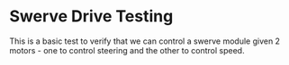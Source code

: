# Swerve Drive Testing
This is a basic test to verify that we can control a swerve module given 2 motors - one to control steering and the other to control speed.
